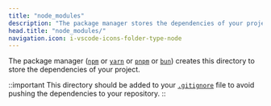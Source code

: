 ```yaml
---
title: "node_modules"
description: "The package manager stores the dependencies of your project in the node_modules/ directory."
head.title: "node_modules/"
navigation.icon: i-vscode-icons-folder-type-node
---
```


The package manager ([`npm`](https://docs.npmjs.com/cli/commands/npm) or [`yarn`](https://yarnpkg.com) or [`pnpm`](https://pnpm.io/cli/install) or [`bun`](https://bun.com/package-manager)) creates this directory to store the dependencies of your project.

::important
This directory should be added to your [`.gitignore`](/docs/4.x/guide/directory-structure/gitignore) file to avoid pushing the dependencies to your repository.
::
